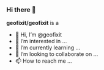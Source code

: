 ### Hi there 👋 

**geofixit/geofixit** is a 

- 👋 Hi, I’m @geofixit
- 👀 I’m interested in ...
- 🌱 I’m currently learning ...
- 💞️ I’m looking to collaborate on ...
- 📫 How to reach me ...

<!---
geofixit/geofixit is a ✨ special ✨ repository because its `README.md` (this file) appears on your GitHub profile.
You can click the Preview link to take a look at your changes.
--->
